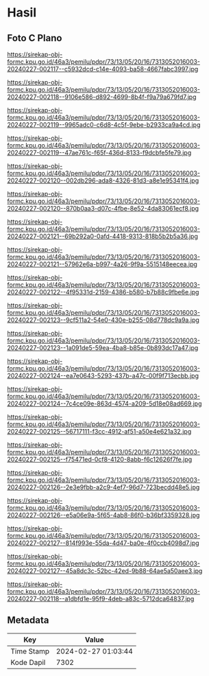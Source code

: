 # Hasil

## Foto C Plano

https://sirekap-obj-formc.kpu.go.id/46a3/pemilu/pdpr/73/13/05/20/16/7313052016003-20240227-002117--c5932dcd-c14e-4093-ba58-4667fabc3997.jpg

https://sirekap-obj-formc.kpu.go.id/46a3/pemilu/pdpr/73/13/05/20/16/7313052016003-20240227-002118--9106e586-d892-4699-8b4f-f9a79a679fd7.jpg

https://sirekap-obj-formc.kpu.go.id/46a3/pemilu/pdpr/73/13/05/20/16/7313052016003-20240227-002119--9965adc0-c6d8-4c5f-9ebe-b2933ca9a4cd.jpg

https://sirekap-obj-formc.kpu.go.id/46a3/pemilu/pdpr/73/13/05/20/16/7313052016003-20240227-002119--47ae761c-f65f-436d-8133-f9dcbfe5fe79.jpg

https://sirekap-obj-formc.kpu.go.id/46a3/pemilu/pdpr/73/13/05/20/16/7313052016003-20240227-002120--002db296-ada8-4326-81d3-a8e1e95341f4.jpg

https://sirekap-obj-formc.kpu.go.id/46a3/pemilu/pdpr/73/13/05/20/16/7313052016003-20240227-002120--870b0aa3-d07c-4fbe-8e52-4da83061ecf8.jpg

https://sirekap-obj-formc.kpu.go.id/46a3/pemilu/pdpr/73/13/05/20/16/7313052016003-20240227-002121--69b292a0-0afd-4418-9313-818b5b2b5a36.jpg

https://sirekap-obj-formc.kpu.go.id/46a3/pemilu/pdpr/73/13/05/20/16/7313052016003-20240227-002121--57962e6a-b997-4a26-9f9a-5515148eecea.jpg

https://sirekap-obj-formc.kpu.go.id/46a3/pemilu/pdpr/73/13/05/20/16/7313052016003-20240227-002122--4f95331d-2159-4386-b580-b7b88c9fbe6e.jpg

https://sirekap-obj-formc.kpu.go.id/46a3/pemilu/pdpr/73/13/05/20/16/7313052016003-20240227-002123--9cf511a2-54e0-430e-b255-08d778dc9a9a.jpg

https://sirekap-obj-formc.kpu.go.id/46a3/pemilu/pdpr/73/13/05/20/16/7313052016003-20240227-002123--1a091de5-59ea-4ba8-b85e-0b893dc17a47.jpg

https://sirekap-obj-formc.kpu.go.id/46a3/pemilu/pdpr/73/13/05/20/16/7313052016003-20240227-002124--ea7e0643-5293-437b-a47c-00f9f713ecbb.jpg

https://sirekap-obj-formc.kpu.go.id/46a3/pemilu/pdpr/73/13/05/20/16/7313052016003-20240227-002124--7c4ce09e-863d-4574-a209-5d18e08ad669.jpg

https://sirekap-obj-formc.kpu.go.id/46a3/pemilu/pdpr/73/13/05/20/16/7313052016003-20240227-002125--56717111-f3cc-4912-af51-a50e4e621a32.jpg

https://sirekap-obj-formc.kpu.go.id/46a3/pemilu/pdpr/73/13/05/20/16/7313052016003-20240227-002125--f75471ed-0cf8-4120-8abb-f6c12626f7fe.jpg

https://sirekap-obj-formc.kpu.go.id/46a3/pemilu/pdpr/73/13/05/20/16/7313052016003-20240227-002126--2e3e9fbb-a2c9-4ef7-96d7-723becdd48e5.jpg

https://sirekap-obj-formc.kpu.go.id/46a3/pemilu/pdpr/73/13/05/20/16/7313052016003-20240227-002126--e5a06e9a-5f65-4ab8-86f0-b36bf3359328.jpg

https://sirekap-obj-formc.kpu.go.id/46a3/pemilu/pdpr/73/13/05/20/16/7313052016003-20240227-002127--814f993e-55da-4d47-ba0e-4f0ccb4098d7.jpg

https://sirekap-obj-formc.kpu.go.id/46a3/pemilu/pdpr/73/13/05/20/16/7313052016003-20240227-002127--45a8dc3c-52bc-42ed-9b88-64ae5a50aee3.jpg

https://sirekap-obj-formc.kpu.go.id/46a3/pemilu/pdpr/73/13/05/20/16/7313052016003-20240227-002118--a1dbfd1e-95f9-4deb-a83c-5712dca64837.jpg


## Metadata

| Key        | Value               |
| ---------- | ------------------- |
| Time Stamp | 2024-02-27 01:03:44 |
| Kode Dapil | 7302                |




